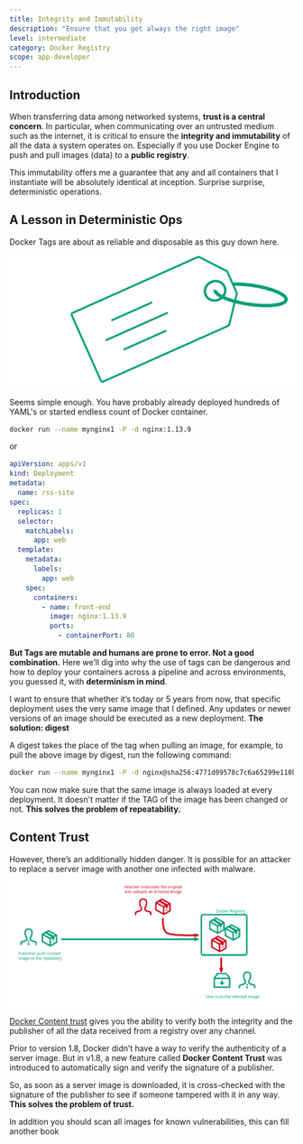 ```yaml
---
title: Integrity and Immutability
description: "Ensure that you get always the right image"
level: intermediate
category: Docker Registry
scope: app-developer
---
```


## Introduction
When transferring data among networked systems, **trust is a central concern**. In particular, when communicating over an 
untrusted medium such as the internet, it is critical to ensure the **integrity and immutability** of all the data a 
system operates on. Especially if you use Docker Engine to push and pull images (data) to a **public registry**. 

This immutability offers me a guarantee that any and all containers that I instantiate will be absolutely identical 
at inception. Surprise surprise, deterministic operations. 

## A Lesson in Deterministic Ops
Docker Tags are about as reliable and disposable as this guy down here.

![docker-labels](./images/howto-content-trust.svg)


Seems simple enough. You have probably already deployed hundreds of YAML's or started endless count of Docker container.


```bash
docker run --name mynginx1 -P -d nginx:1.13.9
```

or 
```yaml
apiVersion: apps/v1
kind: Deployment
metadata:
  name: rss-site
spec:
  replicas: 1
  selector:
    matchLabels:
      app: web
  template:
    metadata:
      labels:
        app: web
    spec:
      containers:
        - name: front-end
          image: nginx:1.13.9
          ports:
            - containerPort: 80
```

**But Tags are mutable and humans are prone to error. Not a good combination.** Here we’ll dig into why the use of tags can 
be dangerous and how to deploy your containers across a pipeline and across environments, you guessed it, with 
**determinism in mind**.

I want to ensure that whether it’s today or 5 years from now, that specific deployment uses the very same image that 
I defined. Any updates or newer versions of an image should be executed as a new deployment. **The solution: digest**

A digest takes the place of the tag when pulling an image, for example, to pull the above image by digest, run the 
following command:

```bash 
docker run --name mynginx1 -P -d nginx@sha256:4771d09578c7c6a65299e110b3ee1c0a2592f5ea2618d23e4ffe7a4cab1ce5de
```

You can now make sure that the same image is always loaded at every deployment. It doesn't matter if the TAG of the 
image has been changed or not. **This solves the problem of repeatability.**

## Content Trust
However, there’s an additionally hidden danger. It is possible for an attacker to replace a server image with another
one infected with malware. 


![docker-content-trust](./images/howto-content-trust-replace.svg)


[Docker Content trust](https://docs.docker.com/engine/security/trust/content_trust/) gives 
you the ability to verify both the integrity and the publisher of all the data received from a registry over any channel.

Prior to version 1.8, Docker didn’t have a way to verify the authenticity of a server image. But in v1.8, a new feature 
called **Docker Content Trust** was introduced to automatically sign and verify the signature of a publisher.

So, as soon as a server image is downloaded, it is cross-checked with the signature of the publisher to see 
if someone tampered with it in any way. **This solves the problem of trust.**

In addition you should scan all images for known vulnerabilities, this can fill another book